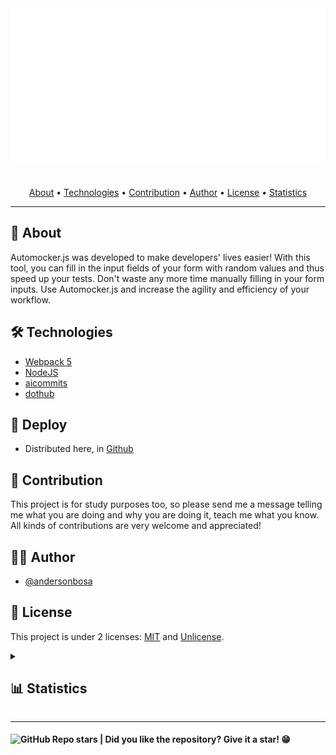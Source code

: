 <section align="center">

  <img src="docs/banner.svg" title="Project banner" alt="Project banner" />

  <br>
  <br>

  <!-- badges -->

  <p>
    <a href="#about">About</a> •
    <a href="#technologies">Technologies</a> •
    <a href="#contribution">Contribution</a> •
    <a href="#author">Author</a> •
    <a href="#license">License</a> •
    <a href="#statistics">Statistics</a>
  </p>
</section>

---

<h2 id="about">💬 About</h2>

Automocker.js was developed to make developers' lives easier! With this tool, you can fill in the input fields of your form with random values and thus speed up your tests. Don't waste any more time manually filling in your form inputs. Use Automocker.js and increase the agility and efficiency of your workflow.

<h2 id="technologies"> 🛠️ Technologies</h2>


* [Webpack 5](https://webpack.js.org/)
* [NodeJS](https://nodejs.dev/)
* [aicommits](https://github.com/Nutlope/aicommits)
* [dothub](https://github.com/andersonbosa/dothub)


<h2>🚀 Deploy</h2>

* Distributed here, in [Github](https://github.com/andersonbosa/automocker)

<h2 id="contribution">🤝 Contribution</h2>

<p>
  This project is for study purposes too, so please send me a message telling me what you are doing and why you are doing it, teach me what you know. All kinds of contributions are very welcome and appreciated!
</p>

<h2 id="author">👨‍💻 Author</h2>

* [@andersonbosa](https://github.com/andersonbosa)

<h2 id="license"> 📝 License</h2>

This project is under 2 licenses: [MIT](LICENSE.md) and [Unlicense](./UNLICENSE.md).

<details>
  <summary>
    <h2 id="statistics">📊 Statistics </h2>
  </summary>
  
  <h4> Stargazers </h4>
  <a href="https://github.com/andersonbosa/automocker/stargazers">
    <img src="https://reporoster.com/stars/andersonbosa/automocker" alt="Stargazers" title="Stargazers" />
  </a>

  <h4> Forkers </h4>
  <a href="https://github.com/andersonbosa/automocker/network/members">
    <img src="https://reporoster.com/forks/andersonbosa/automocker" alt="Forkers" title="Forkers" />
  </a>

</details>

---

<h4>  
  <img alt="GitHub Repo stars" src="https://img.shields.io/github/stars/andersonbosa/automocker?style=social">
  | Did you like the repository? Give it a star! 😁
</h4>
